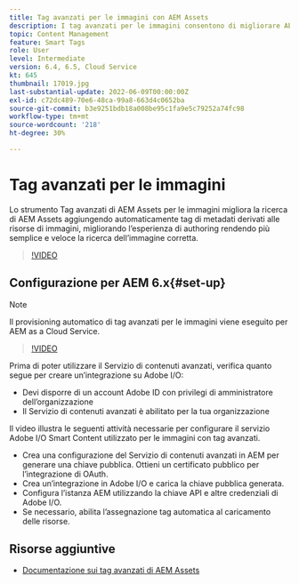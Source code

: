 ```yaml
---
title: Tag avanzati per le immagini con AEM Assets
description: I tag avanzati per le immagini consentono di migliorare AEM funzionalità di ricerca aggiungendo automaticamente e in modo intelligente tag di metadati alle risorse delle immagini in base al contenuto dell’immagine.
topic: Content Management
feature: Smart Tags
role: User
level: Intermediate
version: 6.4, 6.5, Cloud Service
kt: 645
thumbnail: 17019.jpg
last-substantial-update: 2022-06-09T00:00:00Z
exl-id: c72dc489-70e6-48ca-99a8-663d4c0652ba
source-git-commit: b3e9251bdb18a008be95c1fa9e5c79252a74fc98
workflow-type: tm+mt
source-wordcount: '218'
ht-degree: 30%

---
```


# Tag avanzati per le immagini

Lo strumento Tag avanzati di AEM Assets per le immagini migliora la ricerca di AEM Assets aggiungendo automaticamente tag di metadati derivati alle risorse di immagini, migliorando l’esperienza di authoring rendendo più semplice e veloce la ricerca dell’immagine corretta.

>[!VIDEO](https://video.tv.adobe.com/v/17019?quality=12&learn=on)

## Configurazione per AEM 6.x{#set-up}

>[!NOTE]
> Il provisioning automatico di tag avanzati per le immagini viene eseguito per AEM as a Cloud Service.

>[!VIDEO](https://video.tv.adobe.com/v/17023?quality=12&learn=on)

Prima di poter utilizzare il Servizio di contenuti avanzati, verifica quanto segue per creare un’integrazione su Adobe I/O:

* Devi disporre di un account Adobe ID con privilegi di amministratore dell’organizzazione
* Il Servizio di contenuti avanzati è abilitato per la tua organizzazione

Il video illustra le seguenti attività necessarie per configurare il servizio Adobe I/O Smart Content utilizzato per le immagini con tag avanzati.

* Crea una configurazione del Servizio di contenuti avanzati in AEM per generare una chiave pubblica. Ottieni un certificato pubblico per l’integrazione di OAuth.
* Crea un’integrazione in Adobe I/O e carica la chiave pubblica generata.
* Configura l’istanza AEM utilizzando la chiave API e altre credenziali di Adobe I/O.
* Se necessario, abilita l’assegnazione tag automatica al caricamento delle risorse.

## Risorse aggiuntive

* [Documentazione sui tag avanzati di AEM Assets](https://experienceleague.adobe.com/docs/experience-manager-cloud-service/assets/manage/smart-tags.html)
